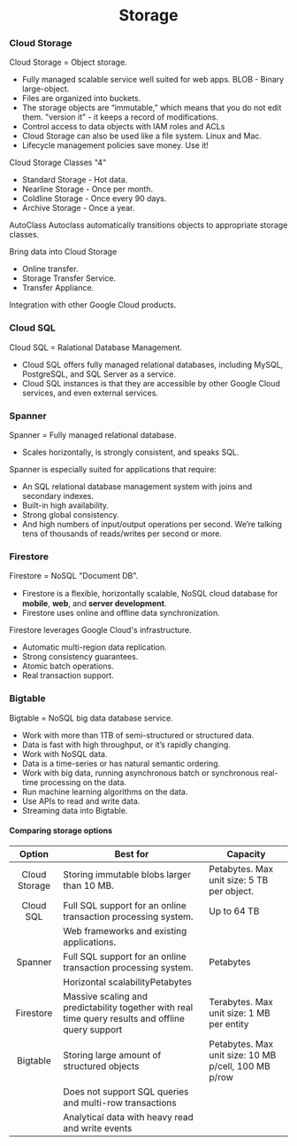 
# <center>Storage</center>

### Cloud Storage

Cloud Storage = Object storage.
- Fully managed scalable service well suited for web apps. BLOB - Binary large-object.
- Files are organized into buckets.
- The storage objects are “immutable,” which means that you do not edit them. "version it" - it keeps a record of modifications.
- Control access to data objects with IAM roles and ACLs
- Cloud Storage can also be used like a file system. Linux and Mac.
- Lifecycle management policies save money. Use it!

Cloud Storage Classes "4"
- Standard Storage  - Hot data.
- Nearline Storage  - Once per month.
- Coldline Storage  - Once every 90 days.
- Archive Storage   - Once a year.

AutoClass
Autoclass automatically transitions objects to appropriate storage classes.

Bring data into Cloud Storage
- Online transfer.
- Storage Transfer Service.
- Transfer Appliance.

Integration with other Google Cloud products.


### Cloud SQL

Cloud SQL = Ralational Database Management.
- Cloud SQL offers fully managed relational databases, including MySQL, PostgreSQL, and SQL Server as a service.
- Cloud SQL instances is that they are accessible by other Google Cloud services, and even external services.


### Spanner

Spanner = Fully managed relational database.
- Scales horizontally, is strongly consistent, and speaks SQL.

Spanner is especially suited for applications that require:
- An SQL relational database management system with joins and secondary indexes.
- Built-in high availability.
- Strong global consistency.
- And high numbers of input/output operations per second. We’re talking tens of thousands of reads/writes per second or more.

### Firestore

Firestore = NoSQL "Document DB".
- Firestore is a ﬂexible, horizontally scalable, NoSQL cloud database for **mobile**, **web**, and **server development**.
- Firestore uses online and offline data synchronization.

Firestore leverages Google Cloud's infrastructure.
- Automatic multi-region data replication.
- Strong consistency guarantees.
- Atomic batch operations.
- Real transaction support.


### Bigtable

Bigtable = NoSQL big data database service.
- Work with more than 1TB of semi-structured or structured data.
- Data is fast with high throughput, or it’s rapidly changing.
- Work with NoSQL data.
- Data is a time-series or has natural semantic ordering.
- Work with big data, running asynchronous batch or synchronous real-time processing on the data.
- Run machine learning algorithms on the data.
- Use APIs to read and write data.
- Streaming data into Bigtable.

#### Comparing storage options

| Option | Best for | Capacity |
| :---------------: | --------------- | ------------------ |
| Cloud Storage | Storing immutable blobs larger than 10 MB. | Petabytes. Max unit size: 5 TB per object. |
| Cloud SQL | Full SQL support for an online transaction processing system. | Up to 64 TB |
| | Web frameworks and existing applications. | |
| Spanner | Full SQL support for an online transaction processing system. | Petabytes |
| | Horizontal scalabilityPetabytes | |
| Firestore | Massive scaling and predictability together with real time query results and offline query support | Terabytes. Max unit size: 1 MB per entity  | 
| Bigtable | Storing large amount of structured objects | Petabytes. Max unit size: 10 MB p/cell, 100 MB p/row |
||Does not support SQL queries and multi-row transactions ||
||Analytical data with heavy read and write events ||



